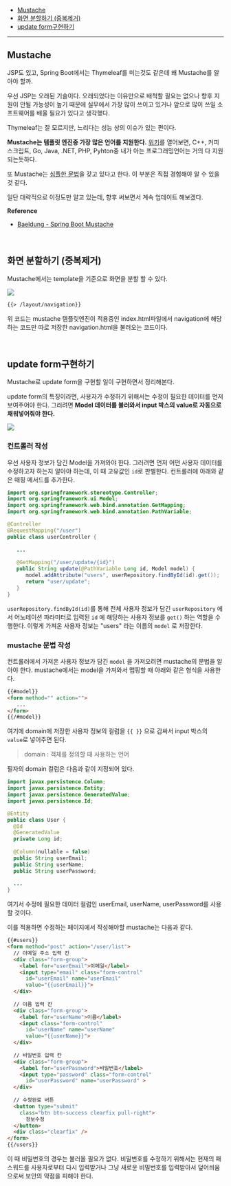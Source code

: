 - [Mustache](#mustache)
- [화면 분할하기 (중복제거)](#refactor)
- [update form구현하기](#update-form)

<hr>

## <a name="mustache"></a>Mustache

JSP도 있고, Spring Boot에서는 Thymeleaf를 미는것도 같은데 왜 Mustache를 알아야 할까.

우선 JSP는 오래된 기술이다. 오래되었다는 이유만으로 배척할 필요는 없으나 향후 지원이 안될 가능성이 높기 때문에 실무에서 가장 많이 쓰이고 있거나 앞으로 많이 쓰일 소프트웨어를 배울 필요가 있다고 생각했다.

Thymeleaf는 잘 모르지만, 느리다는 성능 상의 이슈가 있는 편이다.

**Mustache는 템플릿 엔진중 가장 많은 언어를 지원한다.** [위키](https://en.wikipedia.org/wiki/Web_template_system#Server-side_systems)를 열어보면, C++, 커피스크립트, Go, Java, .NET, PHP, Pyhton중 내가 아는 프로그래밍언어는 거의 다 지원되는듯하다.

또 Mustache는 [심플한 문법](https://mustache.github.io/mustache.5.html)을 갖고 있다고 한다. 이 부분은 직접 경험해야 알 수 있을 것 같다.

일단 대략적으로 이정도만 알고 있는데, 향후 써보면서 계속 업데이트 해보겠다.

**Reference**

- [Baeldung - Spring Boot Mustache](https://www.baeldung.com/spring-boot-mustache)

<br>

## <a name="refactor"></a>화면 분할하기 (중복제거)

Mustache에서는 template을 기준으로 화면을 분할 할 수 있다. 

![](https://lh3.googleusercontent.com/AXhc9FWyKXqmwRmW7oRIasjuJTp-xFaYqJg6IXR5MziUxb6romqiAYbaJnVmWjx3mRTZVReJKidupb77g16e2B1zrHxVGM6paQ-qFiekO5QAgaBZT8O6VIKzPfXWx_hpbmQdsD2iqYe2XR8gnlQCjAcdvNoX1xmoWG3Oj5hieTyR8T6z8cbq2tLAjDSI67AtZ4mZ3BIbNiQD-CC3VpyGPJVd0OVy2Y3fHgkCT_ulJchDyQzSx8UQdl5LSsriVWx4i07E32SGeHU8KIrDE6VcLVGxEq7tNfkVuGEUkkbFeudzddqrzdWg-E0ZfOeA4DNa2noegecpgc8IlvaK1XCjeP0--z5k0bg55gkiARWg9YpDXtJ7T101wap_SMZrMtDmAYR__MZuOQlBrsMIcc76aZ1kKnEYuYnDT1-de981LQBQrRDESku-X_-jijUZVMjSH4CZP-geDc5_ZYNWyECoWCU3HSsePCxzY8rPCY-fxwLpqRdVqBvU2k5ziz4HKwM3aTmUiPSzfiILt6OvYIaCXil2xreHIV3_Y2RooZJfGXxBSRoYNS8oCrq_sYw0H_V319mng_CncdCY_6Ks4gJFL9zBakhGSHgpaFc4zUXHYx2K1A2q-gRgxXP5JwoGjhYDmi0fNA9sfmGcxmZzN3CGlndkCEBk4srxz_AveCq2qsfxejrYj7XaK8YwPKmNYmqCPg0-7uJegVU03-fbZmIM-p79o0LhI9WYpnR9zjFTKGKqO90a=w182-h164-no)

~~~html
{{> /layout/navigation}}
~~~

위 코드는 mustache 템플릿엔진이 적용중인 index.html파일에서 navigation에 해당하는 코드만 따로 저장한 navigation.html을 불러오는 코드이다.

<br>

## <a name="update-form"></a>update form구현하기

Mustache로 update form을 구현할 일이 구현하면서 정리해본다. 

update form의 특징이라면, 사용자가 수정하기 위해서는 수정이 필요한 데이터를 먼저 보여주어야 한다. 그러려면 **Model 데이터를 불러와서 input 박스의 value로 자동으로 채워넣어줘야 한다.**

![](https://lh3.googleusercontent.com/ssIh7W1r9qzkd2cSV41SjSieDEAfWs78UicriO1yeP2L5ATqWEHL5TfRvVZlvEzfaTaB2qntsVS8GXBx4yux8V_AGfbTpcpm8eyO3cicyIQxytqf63at6pVKCoJWo8YQ0erZaJQjf9PrvgpPpxv0BQ6674pR16jPH9RJeQCe85TkkXlkXNAzxS9BmU8uHRPWb8RPgkJDPHcbkdYgtY6pJFR2Yn64Aat8qYQ-DcZYOETth_SFoymPgBwxRYAQU1E_Nadr8l_hYJUmHRDoF6kp8nw7GcwfzFmxjTVukz8_LSdC6HEiHZALBSWC5PY9dg9uEj-guC71cX1UvkBIJyjFoOgd1C6naeNTvVw-viPwyagWrcnG18C2ONBpS9cKZAxNvz5d7M2gUjs_W6Me3yggMyL_QG4KdA6QrXr-I2fi4eeVEiOzeH9arzuwmXqPQxLTIhojPN8UcGogVj8IeodJKjWnYFZIk2ScED14ww4hqlAX0FCZQelpsgRAmF5ILAAl4Xi5uvi_ju5d6_l-boRxVOawXYy79qO9SnQMZUwKKAag8sGfZD23aVQ64p6JT2IpZpJXbAdqdfTJvGOMMJTNyEx1oWnXlR8ye3g8wWllbnMztVVbu9KLxaM1mH3LkBe-SPnuK2VkgyEk2WOVXtMMA3a_zvkx9zJv4ZeXU0FG4i7jdV6GlZVuyC9SJS_1O1gs76-NJXjgmdt5JxS4duibP8XLHyNl2LU5nvT6HsmKRv6UeHLK=w500-h188-no)



### 컨트롤러 작성

우선 사용자 정보가 담긴 Model을 가져와야 한다. 그러려면 먼저 어떤 사용자 데이터를 수정하고자 하는지 알아야 하는데, 이 때 고유값인 `id`로 판별한다. 컨트롤러에 아래와 같은 매핑 메서드를 추가한다. 

~~~java
import org.springframework.stereotype.Controller;
import org.springframework.ui.Model;
import org.springframework.web.bind.annotation.GetMapping;
import org.springframework.web.bind.annotation.PathVariable;

@Controller
@RequestMapping("/user")
public class userController {
  
   ...
   
   @GetMapping("/user/update/{id}")
   public String update(@PathVariable Long id, Model model) {
      model.addAttribute("users", userRepository.findById(id).get());
      return "user/update";
   }   
}
~~~

`userRepository.findById(id)`를 통해 전체 사용자 정보가 담긴 `userRepository` 에서 어노테이션 파라미터로 입력된 `id` 에 해당하는 사용자 정보를 `get()` 하는 역할을 수행한다. 이렇게 가져온 사용자 정보는 "users" 라는 이름의 `model` 로 저장한다. 



### mustache 문법 작성

컨트롤러에서 가져온 사용자 정보가 담긴 `model` 을 가져오려면 mustache의 문법을 알아야 한다. mustache에서는 model을 가져와서 맵핑할 때 아래와 같은 형식을 사용한다.

~~~html
{{#model}}
<form method="" action="">
   ...
</form>
{{/#model}}
~~~



여기에 domain에 저장한 사용자 정보의 컬럼을 `{{ }}` 으로 감싸서 input 박스의 `value`로 넣어주면 된다.

> domain : 객체를 정의할 때 사용하는 언어



필자의 domain 컬럼은 다음과 같이 지정되어 있다.

~~~java
import javax.persistence.Column;
import javax.persistence.Entity;
import javax.persistence.GeneratedValue;
import javax.persistence.Id;

@Entity
public class User {
  @Id
  @GeneratedValue
  private Long id;
	
  @Column(nullable = false)
  public String userEmail;
  public String userName;
  public String userPassword;
  
  ...
}
~~~

여기서 수정에 필요한 데이터 컬럼인 userEmail, userName, userPassword를 사용할 것이다.

이를 적용하면 수정하는 페이지에서 작성해야할 mustache는 다음과 같다.

~~~html
{{#users}}
<form method="post" action="/user/list">
  // 이메일 주소 입력 칸
  <div class="form-group">
    <label for="userEmail">이메일</label>
    <input type="email" class="form-control" 
      id="userEmail" name="userEmail" 
      value="{{userEmail}}">
  </div>
      
  // 이름 입력 칸
  <div class="form-group">
    <label for="userName">이름</label>
    <input class="form-control" 
      id="userName" name="userName" 
      value="{{userName}}">
  </div>
      
  // 비밀번호 입력 칸
  <div class="form-group">
    <label for="userPassword">비밀번호</label>
    <input type="password" class="form-control" 
      id="userPassword" name="userPassword" >
  </div>
      
  // 수정완료 버튼
  <button type="submit" 
    class="btn btn-success clearfix pull-right">
      정보수정
  </button>
  <div class="clearfix" />
</form>
{{/users}}
~~~

이 때 비밀번호의 경우는 불러올 필요가 없다. 비밀번호를 수정하기 위해서는 현재의 패스워드를 사용자로부터 다시 입력받거나 그냥 새로운 비밀번호를 입력받아서 덮어씌움으로써 보안의 약점을 피해야 한다.

<br>
